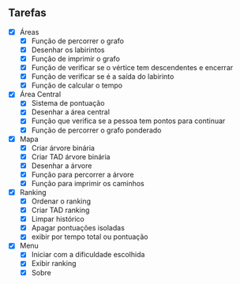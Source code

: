  ## Tarefas

- [x] Áreas
   - [x] Função de percorrer o grafo
   - [x] Desenhar os labirintos 
   - [x] Função de imprimir o grafo
   - [x] Função de verificar se o vértice tem descendentes e encerrar
   - [x] Função de verificar se é a saída do labirinto
   - [x] Função de calcular o tempo

- [x] Área Central
   - [x] Sistema de pontuação
   - [x] Desenhar a área central
   - [x] Função que verifica se a pessoa tem pontos para continuar
   - [x] Função de percorrer o grafo ponderado

- [x] Mapa
   - [x] Criar árvore binária
   - [x] Criar TAD árvore binária
   - [x] Desenhar a árvore
   - [x] Função para percorrer a árvore
   - [x] Função para imprimir os caminhos

- [x] Ranking
    - [x] Ordenar o ranking
    - [x] Criar TAD ranking
    - [x] Limpar histórico
    - [x] Apagar pontuações isoladas
    - [x] exibir por tempo total ou pontuação
     
 - [x] Menu
     - [x] Iniciar com a dificuldade escolhida
     - [x] Exibir ranking
     - [x] Sobre
